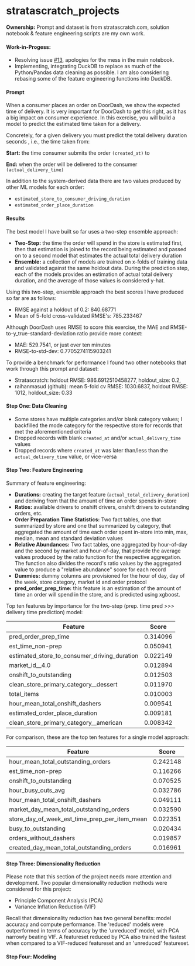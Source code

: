 # stratascratch_projects
**Ownership:** Prompt and dataset is from stratascratch.com, solution notebook & feature engineering scripts are my own work.

#### Work-in-Progess:
- Resolving issue [#13](https://github.com/Tanag3r/stratascratch_projects/issues/13), apologies for the mess in the main notebook.
- Implementing, integrating DuckDB to replace as much of the Python/Pandas data cleaning as possible. I am also considering rebasing some of the feature engineering functions into DuckDB.

#### Prompt
When a consumer places an order on DoorDash, we show the expected time of delivery. It is very important for DoorDash to get this right, as it has a big impact on consumer experience. In this exercise, you will build a model to predict the estimated time taken for a delivery.

Concretely, for a given delivery you must predict the total delivery duration seconds , i.e., the time taken from:

__Start:__ the time consumer submits the order `(created_at)` to

__End:__ when the order will be delivered to the consumer `(actual_delivery_time)`

In addition to the system-derived data there are two values produced by other ML models for each order:

- `estimated_store_to_consumer_driving_duration`
- `estimated_order_place_duration`

#### Results
The best model I have built so far uses a two-step ensemble approach:
- **Two-Step:** the time the order will spend in the store is estimated first, then that estimation is joined to the record being estimated and passed on to a second model that estimates the actual total delivery duration
- **Ensemble:** a collection of models are trained on x-folds of training data and validated against the same holdout data. During the prediction step, each of the models provides an estimation of actual total delivery duration, and the average of those values is considered y-hat.

Using this two-step, ensemble approach the best scores I have produced so far are as follows:
- RMSE against a holdout of 0.2: 840.68771
- Mean of 5-fold cross-validated RMSE's: 785.233467

Although DoorDash uses RMSE to score this exercise, the MAE and RMSE-to-y_true-standard-deviation ratio provide more context:
- MAE: 529.7541, or just over ten minutes
- RMSE-to-std-dev: 0.7705274115903241

To provide a benchmark for performance I found two other notebooks that work through this prompt and dataset:
- Stratascratch: holdout RMSE: 986.6912510458277, holdout_size: 0.2,
- raihanmasud (github): mean 5-fold cv RMSE: 1030.6837, holdout RMSE: 1012, holdout_size: 0.33

#### Step One: Data Cleaning
- Some stores have multiple categories and/or blank category values; I backfilled the mode category for the respective store for records that met the aforementioned criteria
- Dropped records with blank `created_at` and/or `actual_delivery_time` values
- Dropped records where `created_at` was later than/less than the `actual_delivery_time` value, or vice-versa

#### Step Two: Feature Engineering
Summary of feature engineering:
- **Durations:** creating the target feature (`actual_total_delivery_duration`) and deriving from that the amount of time an order spends in-store
- **Ratios:** available drivers to onshift drivers, onshift drivers to outstanding orders, etc.
- **Order Preparation Time Statistics:** Two fact tables, one that summarized by store and one that summarized by category, that aggregated the amount of time each order spent in-store into min, max, median, mean and standard deviation values
- **Relative Abundances:** Two fact tables, one aggregated by hour-of-day and the second by market and hour-of-day, that provide the average values produced by the ratio function for the respective aggregation. The function also divides the record's ratio values by the aggregated value to produce a "relative abundance" score for each record
- **Dummies:** dummy columns are provisioned for the hour of day, day of the week, store category, market id and order protocol
- **pred_order_prep_time:** this feature is an estimation of the amount of time an order will spend in the store, and is predicted using xgboost.

Top ten features by importance for the two-step (prep. time pred >>> delivery time prediction) model:

| Feature     | Score       |
| ----------- | ----------- |
| pred_order_prep_time      | 0.314096       |
| est_time_non-prep	   | 0.050941        |
| estimated_store_to_consumer_driving_duration     | 0.022149       |
| market_id__4.0	   | 0.012894        |
| onshift_to_outstanding      | 0.012503       |
| clean_store_primary_category__dessert	   | 0.011970        |
| total_items      | 0.010003       |
| hour_mean_total_onshift_dashers	   | 0.009541        |
| estimated_order_place_duration      | 0.009181       |
| clean_store_primary_category__american	   | 0.008342        |

For comparison, these are the top ten features for a single model approach:

| Feature     | Score       |
| ----------- | ----------- |
| hour_mean_total_outstanding_orders      | 0.242148       |
| est_time_non-prep	   | 0.116266        |
| onshift_to_outstanding      | 0.070525       |
| hour_busy_outs_avg	   | 0.032786        |
| hour_mean_total_onshift_dashers      | 0.049111       |
| market_day_mean_total_outstanding_orders	   | 0.032590        |
| store_day_of_week_est_time_prep_per_item_mean	      | 0.022351       |
| busy_to_outstanding	   | 0.020434        |
| orders_without_dashers      | 0.019857       |
| created_day_mean_total_outstanding_orders	   | 0.016961        |

#### Step Three: Dimensionality Reduction
Please note that this section of the project needs more attention and development. Two popular dimensionality reduction methods were considered for this project:

- Principle Component Analysis (PCA)
- Variance Inflation Reduction (VIF)

Recall that dimensionality reduction has two general benefits: model accuracy and compute performance. The 'reduced' models were outperformed in terms of accuracy by the 'unreduced' model, with PCA narrowly beating VIF. A featureset reduced by PCA also trained the fastest when compared to a VIF-reduced featureset and an 'unreduced' featureset. 
#### Step Four: Modeling

